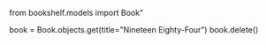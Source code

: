from bookshelf.models import Book"

book = Book.objects.get(title="Nineteen Eighty-Four")
book.delete()
